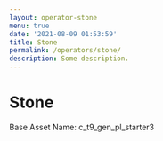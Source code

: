 ```yaml
---
layout: operator-stone
menu: true
date: '2021-08-09 01:53:59'
title: Stone
permalink: /operators/stone/
description: Some description.
---
```


# Stone

Base Asset Name: c_t9_gen_pl_starter3